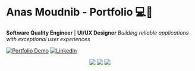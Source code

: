 # Anas Moudnib - Portfolio 💻🎨

**Software Quality Engineer** | **UI/UX Designer** 
*Building reliable applications with exceptional user experiences*

[![Portfolio Demo](https://img.shields.io/badge/🌐-Live_Demo-2B2D42?style=for-the-badge)](https://moudnib-anas-portfolio.vercel.app/)
[![LinkedIn](https://img.shields.io/badge/LinkedIn-0077B5?style=for-the-badge&logo=linkedin&logoColor=white)](https://www.linkedin.com/in/anas-moudnib-b795b1236/)

<div align="center">
  <img src="https://img.shields.io/badge/Design-FF6B6B?style=flat&logo=figma&logoColor=white" />
  <img src="https://img.shields.io/badge/Development-4ECDC4?style=flat&logo=react&logoColor=white" />
  <img src="https://img.shields.io/badge/QA-45B7D1?style=flat&logo=testing-library&logoColor=white" />
</div>
